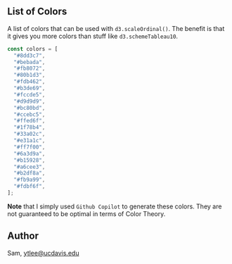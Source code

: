 ## List of Colors
A list of colors that can be used with `d3.scaleOrdinal()`.
The benefit is that it gives you more colors than stuff like `d3.schemeTableau10`.

```javascript
const colors = [
  "#8dd3c7",
  "#bebada",
  "#fb8072",
  "#80b1d3",
  "#fdb462",
  "#b3de69",
  "#fccde5",
  "#d9d9d9",
  "#bc80bd",
  "#ccebc5",
  "#ffed6f",
  "#1f78b4",
  "#33a02c",
  "#e31a1c",
  "#ff7f00",
  "#6a3d9a",
  "#b15928",
  "#a6cee3",
  "#b2df8a",
  "#fb9a99",
  "#fdbf6f",
];
```

**Note** that I simply used `Github Copilot` to generate these colors. They are not guaranteed to be optimal in terms of Color Theory.

## Author
Sam, ytlee@ucdavis.edu